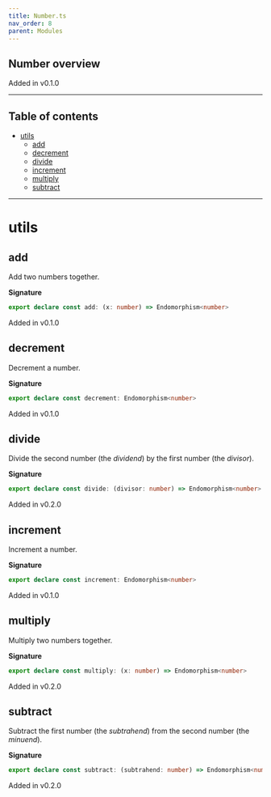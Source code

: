 ```yaml
---
title: Number.ts
nav_order: 8
parent: Modules
---
```


## Number overview

Added in v0.1.0

---

<h2 class="text-delta">Table of contents</h2>

- [utils](#utils)
  - [add](#add)
  - [decrement](#decrement)
  - [divide](#divide)
  - [increment](#increment)
  - [multiply](#multiply)
  - [subtract](#subtract)

---

# utils

## add

Add two numbers together.

**Signature**

```ts
export declare const add: (x: number) => Endomorphism<number>
```

Added in v0.1.0

## decrement

Decrement a number.

**Signature**

```ts
export declare const decrement: Endomorphism<number>
```

Added in v0.1.0

## divide

Divide the second number (the _dividend_) by the first number (the
_divisor_).

**Signature**

```ts
export declare const divide: (divisor: number) => Endomorphism<number>
```

Added in v0.2.0

## increment

Increment a number.

**Signature**

```ts
export declare const increment: Endomorphism<number>
```

Added in v0.1.0

## multiply

Multiply two numbers together.

**Signature**

```ts
export declare const multiply: (x: number) => Endomorphism<number>
```

Added in v0.2.0

## subtract

Subtract the first number (the _subtrahend_) from the second number (the
_minuend_).

**Signature**

```ts
export declare const subtract: (subtrahend: number) => Endomorphism<number>
```

Added in v0.2.0
